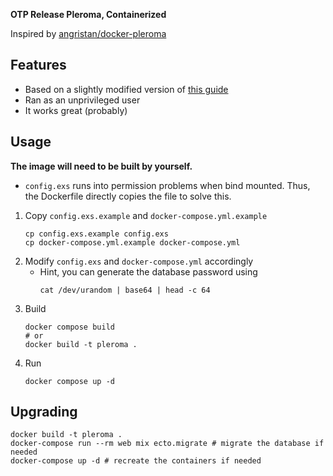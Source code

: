 **OTP Release Pleroma, Containerized**

Inspired by [angristan/docker-pleroma](https://github.com/angristan/docker-pleroma)

## Features
- Based on a slightly modified version of [this guide](https://docs.pleroma.social/backend/installation/otp_en/#edit-the-nginx-config)
- Ran as an unprivileged user
- It works great (probably)

## Usage
**The image will need to be built by yourself.**
- `config.exs` runs into permission problems when bind mounted. Thus, the Dockerfile directly copies the file to solve this.
1. Copy `config.exs.example` and `docker-compose.yml.example`
    ```
    cp config.exs.example config.exs
    cp docker-compose.yml.example docker-compose.yml
    ```
3. Modify `config.exs` and `docker-compose.yml` accordingly 
    - Hint, you can generate the database password using
      ```
      cat /dev/urandom | base64 | head -c 64
      ```
4. Build
    ```
    docker compose build
    # or
    docker build -t pleroma .
    ```
3. Run
    ```
    docker compose up -d
    ```

## Upgrading
```
docker build -t pleroma .
docker-compose run --rm web mix ecto.migrate # migrate the database if needed
docker-compose up -d # recreate the containers if needed
```
